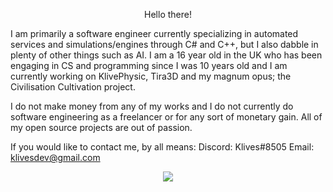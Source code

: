 <p align="center">
  Hello there!

I am primarily a software engineer currently specializing in automated services and simulations/engines through C# and C++, but I also dabble in plenty of other things such as AI. I am a 16 year old in the UK who has been engaging in CS and programming since I was 10 years old and I am currently working on KlivePhysic, Tira3D and my magnum opus; the Civilisation Cultivation project.

I do not make money from any of my works and I do not currently do software engineering as a freelancer or for any sort of monetary gain. All of my open source projects are out of passion.

If you would like to contact me, by all means:
Discord: Klives#8505
Email: klivesdev@gmail.com
</p>
<p align="center">
  <img align="center" src="https://github-readme-stats.vercel.app/api/top-langs/?username=Klivess&exclude_repo=KliveBotWebsite" />
</p>
